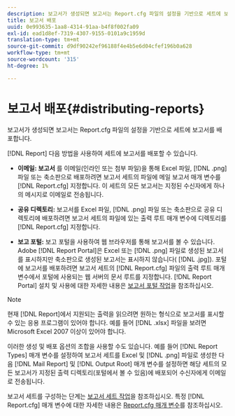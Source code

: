 ```yaml
---
description: 보고서가 생성되면 보고서는 Report.cfg 파일의 설정을 기반으로 세트에 보고서를 배포합니다.
title: 보고서 배포
uuid: 0e993635-1aa8-4314-91aa-b4f8f002fa09
exl-id: ead1d8ef-7319-4307-9155-0101a9c1959d
translation-type: tm+mt
source-git-commit: d9df90242ef96188f4e4b5e6d04cfef196b0a628
workflow-type: tm+mt
source-wordcount: '315'
ht-degree: 1%

---
```


# 보고서 배포{#distributing-reports}

보고서가 생성되면 보고서는 Report.cfg 파일의 설정을 기반으로 세트에 보고서를 배포합니다.

[!DNL Report] 다음 방법을 사용하여 세트에 보고서를 배포할 수 있습니다.

* **이메일: 보고서** 를 이메일(인라인 또는 첨부 파일)을 통해 Excel 파일,  [!DNL .png] 파일 또는 축소판으로 배포하려면 보고서 세트의 파일에 메일 보고서 매개 변수를  [!DNL Report.cfg] 지정합니다. 이 세트의 모든 보고서는 지정된 수신자에게 하나의 메시지로 이메일로 전송됩니다.

* **공유 디렉토리:** 보고서를 Excel 파일,  [!DNL .png] 파일 또는 축소판으로 공유 디렉토리에 배포하려면 보고서 세트의 파일에 있는 출력 루트 매개 변수에 디렉토리를  [!DNL Report.cfg] 지정합니다.

* **보고 포털:** 보고 포털을 사용하여 웹 브라우저를 통해 보고서를 볼 수 있습니다. Adobe [!DNL Report Portal]은 Excel 또는 [!DNL .png] 파일로 생성된 보고서를 표시하지만 축소판으로 생성된 보고서는 표시하지 않습니다( [!DNL .jpg]). 포털에 보고서를 배포하려면 보고서 세트의 [!DNL Report.cfg] 파일의 출력 루트 매개 변수에서 포털에 사용되는 웹 서버의 문서 루트를 지정합니다. [!DNL Report Portal] 설치 및 사용에 대한 자세한 내용은 [보고서 포털 작업](../../home/c-rpt-oview/c-rpt-portal/c-rpt-portal.md#concept-f692210cad494c00865dbf325eb5ed35)을 참조하십시오.

>[!NOTE]
>
>현재 [!DNL Report]에서 지원되는 출력을 읽으려면 원하는 형식으로 보고서를 표시할 수 있는 응용 프로그램이 있어야 합니다. 예를 들어 [!DNL .xlsx] 파일을 보려면 Microsoft Excel 2007 이상이 있어야 합니다.

이러한 생성 및 배포 옵션의 조합을 사용할 수도 있습니다. 예를 들어 [!DNL Report Types] 매개 변수를 설정하여 보고서 세트를 Excel 및 [!DNL .png] 파일로 생성한 다음 [!DNL Mail Report] 및 [!DNL Output Root] 매개 변수를 설정하면 해당 세트의 모든 보고서가 지정된 출력 디렉토리(포털에서 볼 수 있음)에 배포되어 수신자에게 이메일로 전송됩니다.

보고서 세트를 구성하는 단계는 [보고서 세트 작업](../../home/c-rpt-oview/c-work-rpt-sets/c-work-rpt-sets.md#concept-a5f078668e1245e684cb2a778c8803d5)을 참조하십시오. 특정 [!DNL Report.cfg] 매개 변수에 대한 자세한 내용은 [Report.cfg 매개 변수](../../home/c-rpt-oview/c-rpt-param-ref/c-rpt-param.md#concept-838e59d72d3f4cb29ee15f5c7eb0ceff)를 참조하십시오.
